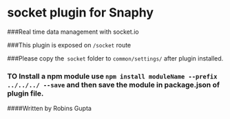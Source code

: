 # socket plugin for Snaphy


###Real time data management with socket.io

###This plugin is exposed on  `/socket` route

###Please copy the` socket` folder to `common/settings/` after plugin installed.

### TO Install a npm module use `npm install moduleName --prefix ../../../ --save` and then save the module in package.json of plugin file.


####Written by Robins Gupta

